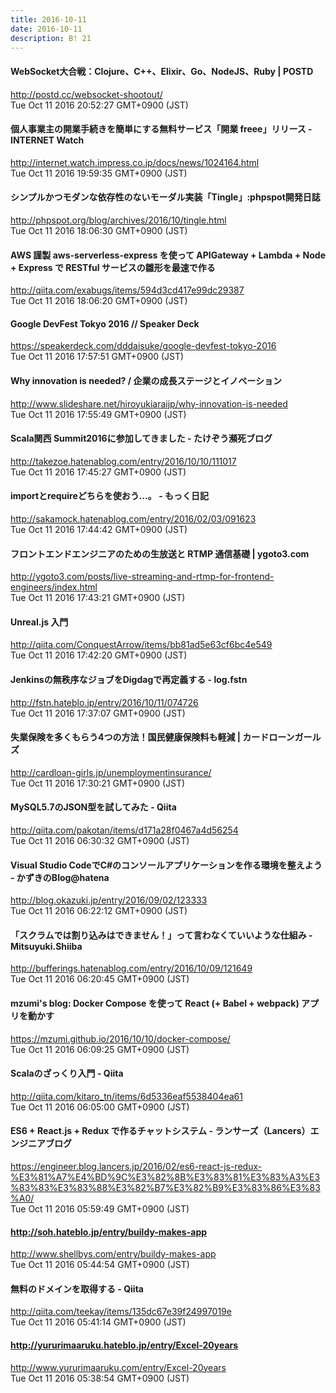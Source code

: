 ```yaml
---
title: 2016-10-11
date: 2016-10-11
description: B! 21
---
```


#### WebSocket大合戦：Clojure、C++、Elixir、Go、NodeJS、Ruby | POSTD
http://postd.cc/websocket-shootout/<br>
Tue Oct 11 2016 20:52:27 GMT+0900 (JST)<br>


#### 個人事業主の開業手続きを簡単にする無料サービス「開業 freee」リリース -INTERNET Watch
http://internet.watch.impress.co.jp/docs/news/1024164.html<br>
Tue Oct 11 2016 19:59:35 GMT+0900 (JST)<br>


#### シンプルかつモダンな依存性のないモーダル実装「Tingle」:phpspot開発日誌
http://phpspot.org/blog/archives/2016/10/tingle.html<br>
Tue Oct 11 2016 18:06:30 GMT+0900 (JST)<br>


#### AWS 謹製 aws-serverless-express を使って APIGateway + Lambda + Node + Express で RESTful サービスの雛形を最速で作る
http://qiita.com/exabugs/items/594d3cd417e99dc29387<br>
Tue Oct 11 2016 18:06:20 GMT+0900 (JST)<br>


#### Google DevFest Tokyo 2016 // Speaker Deck
https://speakerdeck.com/dddaisuke/google-devfest-tokyo-2016<br>
Tue Oct 11 2016 17:57:51 GMT+0900 (JST)<br>


#### Why innovation is needed? / 企業の成長ステージとイノベーション
http://www.slideshare.net/hiroyukiaraijp/why-innovation-is-needed<br>
Tue Oct 11 2016 17:55:49 GMT+0900 (JST)<br>


#### Scala関西 Summit2016に参加してきました - たけぞう瀕死ブログ
http://takezoe.hatenablog.com/entry/2016/10/10/111017<br>
Tue Oct 11 2016 17:45:27 GMT+0900 (JST)<br>


#### importとrequireどちらを使おう…。 - もっく日記
http://sakamock.hatenablog.com/entry/2016/02/03/091623<br>
Tue Oct 11 2016 17:44:42 GMT+0900 (JST)<br>


#### フロントエンドエンジニアのための生放送と RTMP 通信基礎 | ygoto3.com
http://ygoto3.com/posts/live-streaming-and-rtmp-for-frontend-engineers/index.html<br>
Tue Oct 11 2016 17:43:21 GMT+0900 (JST)<br>


#### Unreal.js 入門
http://qiita.com/ConquestArrow/items/bb81ad5e63cf6bc4e549<br>
Tue Oct 11 2016 17:42:20 GMT+0900 (JST)<br>


#### Jenkinsの無秩序なジョブをDigdagで再定義する - log.fstn
http://fstn.hateblo.jp/entry/2016/10/11/074726<br>
Tue Oct 11 2016 17:37:07 GMT+0900 (JST)<br>


#### 失業保険を多くもらう4つの方法！国民健康保険料も軽減 |	カードローンガールズ
http://cardloan-girls.jp/unemploymentinsurance/<br>
Tue Oct 11 2016 17:30:21 GMT+0900 (JST)<br>


#### MySQL5.7のJSON型を試してみた - Qiita
http://qiita.com/pakotan/items/d171a28f0467a4d56254<br>
Tue Oct 11 2016 06:30:32 GMT+0900 (JST)<br>


#### Visual Studio CodeでC#のコンソールアプリケーションを作る環境を整えよう - かずきのBlog@hatena
http://blog.okazuki.jp/entry/2016/09/02/123333<br>
Tue Oct 11 2016 06:22:12 GMT+0900 (JST)<br>


#### 「スクラムでは割り込みはできません！」って言わなくていいような仕組み - Mitsuyuki.Shiiba
http://bufferings.hatenablog.com/entry/2016/10/09/121649<br>
Tue Oct 11 2016 06:20:45 GMT+0900 (JST)<br>


#### mzumi's blog: Docker Compose を使って React (+ Babel + webpack) アプリを動かす
https://mzumi.github.io/2016/10/10/docker-compose/<br>
Tue Oct 11 2016 06:09:25 GMT+0900 (JST)<br>


#### Scalaのざっくり入門 - Qiita
http://qiita.com/kitaro_tn/items/6d5336eaf5538404ea61<br>
Tue Oct 11 2016 06:05:00 GMT+0900 (JST)<br>


#### ES6 + React.js + Redux で作るチャットシステム - ランサーズ（Lancers）エンジニアブログ
https://engineer.blog.lancers.jp/2016/02/es6-react-js-redux-%E3%81%A7%E4%BD%9C%E3%82%8B%E3%83%81%E3%83%A3%E3%83%83%E3%83%88%E3%82%B7%E3%82%B9%E3%83%86%E3%83%A0/<br>
Tue Oct 11 2016 05:59:49 GMT+0900 (JST)<br>


#### http://soh.hateblo.jp/entry/buildy-makes-app
http://www.shellbys.com/entry/buildy-makes-app<br>
Tue Oct 11 2016 05:44:54 GMT+0900 (JST)<br>


#### 無料のドメインを取得する - Qiita
http://qiita.com/teekay/items/135dc67e39f24997019e<br>
Tue Oct 11 2016 05:41:14 GMT+0900 (JST)<br>


#### http://yururimaaruku.hateblo.jp/entry/Excel-20years
http://www.yururimaaruku.com/entry/Excel-20years<br>
Tue Oct 11 2016 05:38:54 GMT+0900 (JST)<br>


